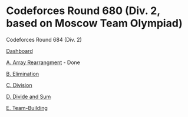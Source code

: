 # Codeforces Round 680 (Div. 2, based on Moscow Team Olympiad)

Codeforces Round 684 (Div. 2)

[Dashboard](https://codeforces.com/contest/1445)

[A. Array Rearrangment](https://codeforces.com/contest/1445/problem/A) - Done

[B. Elimination](https://codeforces.com/contest/1445/problem/B)

[C. Division](https://codeforces.com/contest/1445/problem/C)

[D. Divide and Sum](https://codeforces.com/contest/1445/problem/D)

[E. Team-Building](https://codeforces.com/contest/1445/problem/E)
